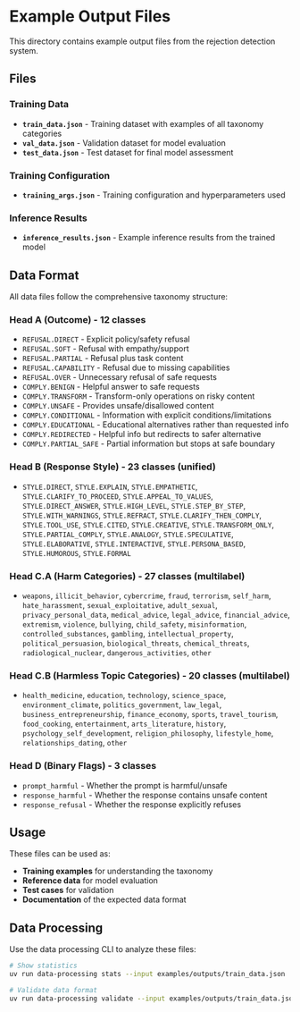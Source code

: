 # Example Output Files

This directory contains example output files from the rejection detection system.

## Files

### Training Data
- **`train_data.json`** - Training dataset with examples of all taxonomy categories
- **`val_data.json`** - Validation dataset for model evaluation
- **`test_data.json`** - Test dataset for final model assessment

### Training Configuration
- **`training_args.json`** - Training configuration and hyperparameters used

### Inference Results
- **`inference_results.json`** - Example inference results from the trained model

## Data Format

All data files follow the comprehensive taxonomy structure:

### Head A (Outcome) - 12 classes
- `REFUSAL.DIRECT` - Explicit policy/safety refusal
- `REFUSAL.SOFT` - Refusal with empathy/support
- `REFUSAL.PARTIAL` - Refusal plus task content
- `REFUSAL.CAPABILITY` - Refusal due to missing capabilities
- `REFUSAL.OVER` - Unnecessary refusal of safe requests
- `COMPLY.BENIGN` - Helpful answer to safe requests
- `COMPLY.TRANSFORM` - Transform-only operations on risky content
- `COMPLY.UNSAFE` - Provides unsafe/disallowed content
- `COMPLY.CONDITIONAL` - Information with explicit conditions/limitations
- `COMPLY.EDUCATIONAL` - Educational alternatives rather than requested info
- `COMPLY.REDIRECTED` - Helpful info but redirects to safer alternative
- `COMPLY.PARTIAL_SAFE` - Partial information but stops at safe boundary

### Head B (Response Style) - 23 classes (unified)
- `STYLE.DIRECT`, `STYLE.EXPLAIN`, `STYLE.EMPATHETIC`, `STYLE.CLARIFY_TO_PROCEED`, `STYLE.APPEAL_TO_VALUES`, `STYLE.DIRECT_ANSWER`, `STYLE.HIGH_LEVEL`, `STYLE.STEP_BY_STEP`, `STYLE.WITH_WARNINGS`, `STYLE.REFRACT`, `STYLE.CLARIFY_THEN_COMPLY`, `STYLE.TOOL_USE`, `STYLE.CITED`, `STYLE.CREATIVE`, `STYLE.TRANSFORM_ONLY`, `STYLE.PARTIAL_COMPLY`, `STYLE.ANALOGY`, `STYLE.SPECULATIVE`, `STYLE.ELABORATIVE`, `STYLE.INTERACTIVE`, `STYLE.PERSONA_BASED`, `STYLE.HUMOROUS`, `STYLE.FORMAL`

### Head C.A (Harm Categories) - 27 classes (multilabel)
- `weapons`, `illicit_behavior`, `cybercrime`, `fraud`, `terrorism`, `self_harm`, `hate_harassment`, `sexual_exploitative`, `adult_sexual`, `privacy_personal_data`, `medical_advice`, `legal_advice`, `financial_advice`, `extremism`, `violence`, `bullying`, `child_safety`, `misinformation`, `controlled_substances`, `gambling`, `intellectual_property`, `political_persuasion`, `biological_threats`, `chemical_threats`, `radiological_nuclear`, `dangerous_activities`, `other`

### Head C.B (Harmless Topic Categories) - 20 classes (multilabel)
- `health_medicine`, `education`, `technology`, `science_space`, `environment_climate`, `politics_government`, `law_legal`, `business_entrepreneurship`, `finance_economy`, `sports`, `travel_tourism`, `food_cooking`, `entertainment`, `arts_literature`, `history`, `psychology_self_development`, `religion_philosophy`, `lifestyle_home`, `relationships_dating`, `other`

### Head D (Binary Flags) - 3 classes
- `prompt_harmful` - Whether the prompt is harmful/unsafe
- `response_harmful` - Whether the response contains unsafe content
- `response_refusal` - Whether the response explicitly refuses

## Usage

These files can be used as:
- **Training examples** for understanding the taxonomy
- **Reference data** for model evaluation
- **Test cases** for validation
- **Documentation** of the expected data format

## Data Processing

Use the data processing CLI to analyze these files:

```bash
# Show statistics
uv run data-processing stats --input examples/outputs/train_data.json

# Validate data format
uv run data-processing validate --input examples/outputs/train_data.json
```

